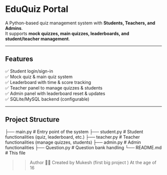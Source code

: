 #  EduQuiz Portal  

A Python-based quiz management system with **Students, Teachers, and Admins**.  
It supports **mock quizzes, main quizzes, leaderboards, and student/teacher management**.  

---

##  Features  
✅ Student login/sign-in  
✅ Mock quiz & main quiz system  
✅ Leaderboard with time & score tracking  
✅ Teacher panel to manage quizzes & students  
✅ Admin panel with leaderboard reset & updates  
✅ SQLite/MySQL backend (configurable)  

---

##  Project Structure  
├── main.py # Entry point of the system
├── student.py # Student functionalities (quiz, leaderboard, etc.)
├── teacher.py # Teacher functionalities (manage quizzes, students)
├── admin.py # Admin functionalities
├── Question.py # Question bank handling
└── README.md # This file

>> Author
👨‍💻 Created by Mukesh (first big project )
At the age of 16

